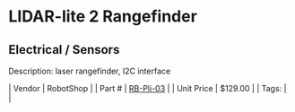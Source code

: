# LIDAR-lite 2 Rangefinder
## Electrical / Sensors
Description: 	laser rangefinder, I2C interface 

| Vendor | RobotShop | 
| Part # | [RB-Pli-03](http://www.robotshop.com/en/lidar-lite-2-laser-rangefinder-pulsedlight.html?gclid=CLi29bvg880CFQgzaQodcHAIUQ) | 
| Unit Price | $129.00 | 
| Tags: |  | 
